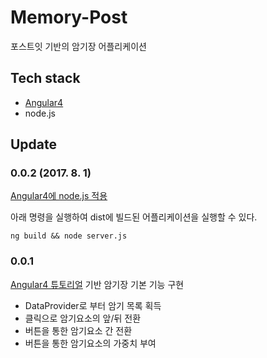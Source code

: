 # Memory-Post

포스트잇 기반의 암기장 어플리케이션

## Tech stack

- [Angular4](https://angular.io)
- node.js


## Update

### 0.0.2 (2017. 8. 1)

[Angular4에 node.js 적용](https://scotch.io/tutorials/mean-app-with-angular-2-and-the-angular-cli)

아래 명령을 실행하여 dist에 빌드된 어플리케이션을 실행할 수 있다.

```
ng build && node server.js
``` 

### 0.0.1 

[Angular4 튜토리얼](https://angular.io/tutorial) 기반 암기장 기본 기능 구현

- DataProvider로 부터 암기 목록 획득
- 클릭으로 암기요소의 앞/뒤 전환
- 버튼을 통한 암기요소 간 전환
- 버튼을 통한 암기요소의 가중치 부여


